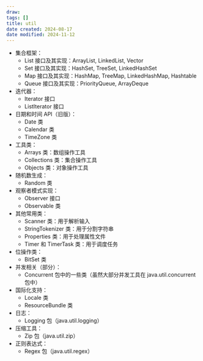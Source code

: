 ```yaml
---
draw:
tags: []
title: util
date created: 2024-08-17
date modified: 2024-11-12
---
```

- 集合框架：
    - List 接口及其实现：ArrayList, LinkedList, Vector
    - Set 接口及其实现：HashSet, TreeSet, LinkedHashSet
    - Map 接口及其实现：HashMap, TreeMap, LinkedHashMap, Hashtable
    - Queue 接口及其实现：PriorityQueue, ArrayDeque
- 迭代器：
    - Iterator 接口
    - ListIterator 接口
- 日期和时间 API（旧版）：
    - Date 类
    - Calendar 类
    - TimeZone 类
- 工具类：
    - Arrays 类：数组操作工具
    - Collections 类：集合操作工具
    - Objects 类：对象操作工具
- 随机数生成：
    - Random 类
- 观察者模式实现：
    - Observer 接口
    - Observable 类
- 其他常用类：
    - Scanner 类：用于解析输入
    - StringTokenizer 类：用于分割字符串
    - Properties 类：用于处理属性文件
    - Timer 和 TimerTask 类：用于调度任务
- 位操作类：
    - BitSet 类
- 并发相关（部分）：
    - Concurrent 包中的一些类（虽然大部分并发工具在 java.util.concurrent 包中）
- 国际化支持：
    - Locale 类
    - ResourceBundle 类
- 日志：
    - Logging 包（java.util.logging）
- 压缩工具：
    - Zip 包（java.util.zip）
- 正则表达式：
    - Regex 包（java.util.regex）
